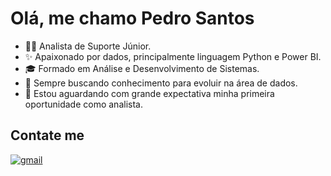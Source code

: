 <h1>Olá, me chamo Pedro Santos</h1>

- 👨‍💻 Analista de Suporte Júnior.
- ✨ Apaixonado por dados, principalmente linguagem Python e Power BI.
- 🎓 Formado em Análise e Desenvolvimento de Sistemas.
- 🧠 Sempre buscando conhecimento para evoluir na área de dados.
- 🌟  Estou aguardando com grande expectativa minha primeira oportunidade como analista.

## Contate me

<a href="https://mail.google.com/mail/?view=cm&fs=1&to=pedro.hen07.santos@gmail.com" >

![gmail](https://github.com/user-attachments/assets/cc9c23a4-e22a-4cc0-a516-651d65e2da4a)



